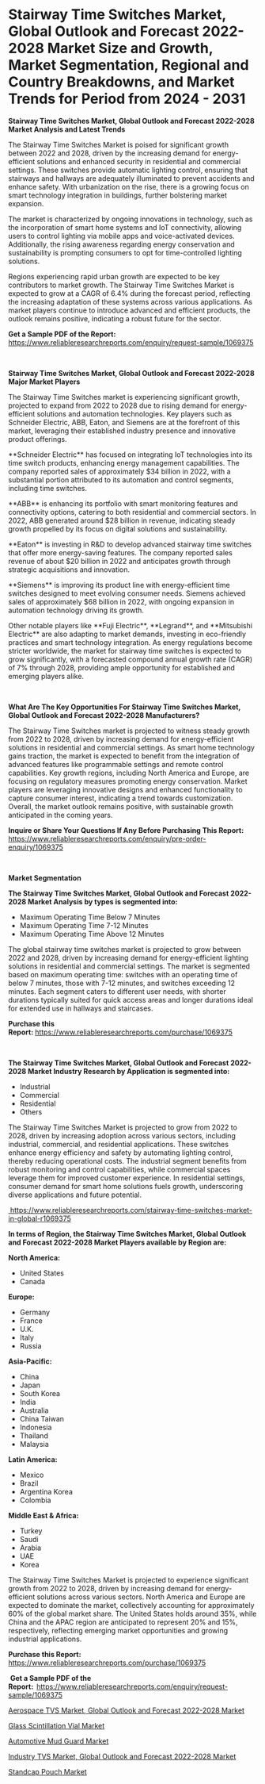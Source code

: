 <p><h1>Stairway Time Switches Market, Global Outlook and Forecast 2022-2028 Market Size and Growth, Market Segmentation, Regional and Country Breakdowns, and Market Trends for Period from 2024 -  2031</h1></p><p><strong>Stairway Time Switches Market, Global Outlook and Forecast 2022-2028 Market Analysis and Latest Trends</strong></p>
<p><p>The Stairway Time Switches Market is poised for significant growth between 2022 and 2028, driven by the increasing demand for energy-efficient solutions and enhanced security in residential and commercial settings. These switches provide automatic lighting control, ensuring that stairways and hallways are adequately illuminated to prevent accidents and enhance safety. With urbanization on the rise, there is a growing focus on smart technology integration in buildings, further bolstering market expansion.</p><p>The market is characterized by ongoing innovations in technology, such as the incorporation of smart home systems and IoT connectivity, allowing users to control lighting via mobile apps and voice-activated devices. Additionally, the rising awareness regarding energy conservation and sustainability is prompting consumers to opt for time-controlled lighting solutions. </p><p>Regions experiencing rapid urban growth are expected to be key contributors to market growth. The Stairway Time Switches Market is expected to grow at a CAGR of 6.4% during the forecast period, reflecting the increasing adaptation of these systems across various applications. As market players continue to introduce advanced and efficient products, the outlook remains positive, indicating a robust future for the sector.</p></p>
<p><strong>Get a Sample PDF of the Report:&nbsp;</strong> <a href="https://www.reliableresearchreports.com/enquiry/request-sample/1069375">https://www.reliableresearchreports.com/enquiry/request-sample/1069375</a></p>
<p>&nbsp;</p>
<p><strong>Stairway Time Switches Market, Global Outlook and Forecast 2022-2028 Major Market Players</strong></p>
<p><p>The Stairway Time Switches market is experiencing significant growth, projected to expand from 2022 to 2028 due to rising demand for energy-efficient solutions and automation technologies. Key players such as Schneider Electric, ABB, Eaton, and Siemens are at the forefront of this market, leveraging their established industry presence and innovative product offerings.</p><p>**Schneider Electric** has focused on integrating IoT technologies into its time switch products, enhancing energy management capabilities. The company reported sales of approximately $34 billion in 2022, with a substantial portion attributed to its automation and control segments, including time switches.</p><p>**ABB** is enhancing its portfolio with smart monitoring features and connectivity options, catering to both residential and commercial sectors. In 2022, ABB generated around $28 billion in revenue, indicating steady growth propelled by its focus on digital solutions and sustainability.</p><p>**Eaton** is investing in R&D to develop advanced stairway time switches that offer more energy-saving features. The company reported sales revenue of about $20 billion in 2022 and anticipates growth through strategic acquisitions and innovation.</p><p>**Siemens** is improving its product line with energy-efficient time switches designed to meet evolving consumer needs. Siemens achieved sales of approximately $68 billion in 2022, with ongoing expansion in automation technology driving its growth.</p><p>Other notable players like **Fuji Electric**, **Legrand**, and **Mitsubishi Electric** are also adapting to market demands, investing in eco-friendly practices and smart technology integration. As energy regulations become stricter worldwide, the market for stairway time switches is expected to grow significantly, with a forecasted compound annual growth rate (CAGR) of 7% through 2028, providing ample opportunity for established and emerging players alike.</p></p>
<p>&nbsp;</p>
<p><strong>What Are The Key Opportunities For Stairway Time Switches Market, Global Outlook and Forecast 2022-2028 Manufacturers?</strong></p>
<p><p>The Stairway Time Switches market is projected to witness steady growth from 2022 to 2028, driven by increasing demand for energy-efficient solutions in residential and commercial settings. As smart home technology gains traction, the market is expected to benefit from the integration of advanced features like programmable settings and remote control capabilities. Key growth regions, including North America and Europe, are focusing on regulatory measures promoting energy conservation. Market players are leveraging innovative designs and enhanced functionality to capture consumer interest, indicating a trend towards customization. Overall, the market outlook remains positive, with sustainable growth anticipated in the coming years.</p></p>
<p><strong>Inquire or Share Your Questions If Any Before Purchasing This Report:</strong> <a href="https://www.reliableresearchreports.com/enquiry/pre-order-enquiry/1069375">https://www.reliableresearchreports.com/enquiry/pre-order-enquiry/1069375</a></p>
<p>&nbsp;</p>
<p><strong>Market Segmentation</strong></p>
<p><strong>The Stairway Time Switches Market, Global Outlook and Forecast 2022-2028 Market Analysis by types is segmented into:</strong></p>
<p><ul><li>Maximum Operating Time Below 7 Minutes</li><li>Maximum Operating Time 7-12 Minutes</li><li>Maximum Operating Time Above 12 Minutes</li></ul></p>
<p><p>The global stairway time switches market is projected to grow between 2022 and 2028, driven by increasing demand for energy-efficient lighting solutions in residential and commercial settings. The market is segmented based on maximum operating time: switches with an operating time of below 7 minutes, those with 7-12 minutes, and switches exceeding 12 minutes. Each segment caters to different user needs, with shorter durations typically suited for quick access areas and longer durations ideal for extended use in hallways and staircases.</p></p>
<p><strong>Purchase this Report:&nbsp;</strong><a href="https://www.reliableresearchreports.com/purchase/1069375">https://www.reliableresearchreports.com/purchase/1069375</a></p>
<p>&nbsp;</p>
<p><strong>The Stairway Time Switches Market, Global Outlook and Forecast 2022-2028 Market Industry Research by Application is segmented into:</strong></p>
<p><ul><li>Industrial</li><li>Commercial</li><li>Residential</li><li>Others</li></ul></p>
<p><p>The Stairway Time Switches Market is projected to grow from 2022 to 2028, driven by increasing adoption across various sectors, including industrial, commercial, and residential applications. These switches enhance energy efficiency and safety by automating lighting control, thereby reducing operational costs. The industrial segment benefits from robust monitoring and control capabilities, while commercial spaces leverage them for improved customer experience. In residential settings, consumer demand for smart home solutions fuels growth, underscoring diverse applications and future potential.</p></p>
<p><a href="https://www.reliableresearchreports.com/stairway-time-switches-market-in-global-r1069375">&nbsp;https://www.reliableresearchreports.com/stairway-time-switches-market-in-global-r1069375</a></p>
<p><strong>In terms of Region, the Stairway Time Switches Market, Global Outlook and Forecast 2022-2028 Market Players available by Region are:</strong></p>
<p>
    <p> <strong> North America: </strong>
        <ul>
            <li>United States</li>
            <li>Canada</li>
        </ul>
        </p> 
    <p> <strong> Europe: </strong>
        <ul>
            <li>Germany</li>
            <li>France</li>
            <li>U.K.</li>
            <li>Italy</li>
            <li>Russia</li>
        </ul>
        </p> 
    <p> <strong> Asia-Pacific: </strong>
        <ul>
            <li>China</li>
            <li>Japan</li>
            <li>South Korea</li>
            <li>India</li>
            <li>Australia</li>
            <li>China Taiwan</li>
            <li>Indonesia</li>
            <li>Thailand</li>
            <li>Malaysia</li>
        </ul>
        </p> 
    <p> <strong> Latin America: </strong>
        <ul>
            <li>Mexico</li>
            <li>Brazil</li>
            <li>Argentina Korea</li>
            <li>Colombia</li>
        </ul>
        </p> 
    <p> <strong> Middle East & Africa: </strong>
        <ul>
            <li>Turkey</li>
            <li>Saudi</li>
            <li>Arabia</li>
            <li>UAE</li>
            <li>Korea</li>
        </ul>
    </p>
    </p>
<p><p>The Stairway Time Switches Market is projected to experience significant growth from 2022 to 2028, driven by increasing demand for energy-efficient solutions across various sectors. North America and Europe are expected to dominate the market, collectively accounting for approximately 60% of the global market share. The United States holds around 35%, while China and the APAC region are anticipated to represent 20% and 15%, respectively, reflecting emerging market opportunities and growing industrial applications.</p></p>
<p><strong>Purchase this Report: </strong><a href="https://www.reliableresearchreports.com/purchase/1069375">https://www.reliableresearchreports.com/purchase/1069375</a></p>
<p>&nbsp;<strong>Get a Sample PDF of the Report:&nbsp;&nbsp;</strong><a href="https://www.reliableresearchreports.com/enquiry/request-sample/1069375">https://www.reliableresearchreports.com/enquiry/request-sample/1069375</a></p>
<p><strong></strong></p>
<p><p><a href="https://github.com/nicoletavirag/Market-Research-Report-List-5/blob/main/aerospace-tvs-market-global-outlook-and-forecast-2022-2028-market.md">Aerospace TVS Market, Global Outlook and Forecast 2022-2028 Market</a></p><p><a href="https://medium.com/@nyahmertz1928/the-glass-scintillation-vial-market-has-experienced-impressive-growth-in-recent-years-expanding-dd2b36a6c7ef">Glass Scintillation Vial Market</a></p><p><a href="https://www.linkedin.com/pulse/automotive-mud-guard-market-global-regional-analysis-focus-wte0e?trackingId=QOp7lUF1RWu0hOJBfjlZwQ%3D%3D">Automotive Mud Guard Market</a></p><p><a href="https://github.com/RunaHaque64/Market-Research-Report-List-1/blob/main/industry-tvs-market-global-outlook-and-forecast-2022-2028-market.md">Industry TVS Market, Global Outlook and Forecast 2022-2028 Market</a></p><p><a href="https://medium.com/@nyahmertz1928/the-standcap-pouch-market-decisions-are-mostly-driven-by-resource-optimization-and-25201d635c27">Standcap Pouch Market</a></p></p>
